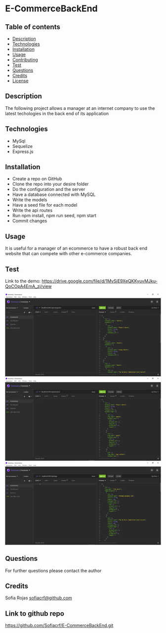 # E-CommerceBackEnd

## Table of contents
  * [Description](#Description)
  * [Technologies](#Technologies)
  * [Installation](#Installation)
  * [Usage](#Usage)
  * [Contributing](#Contributing)
  * [Test](#Test)
  * [Questions](#Questions)
  * [Credits](#Credits)
  * [License](#License)

  ## Description
 The following project allows a manager at an internet company to use the latest techologies in the back end of its application 

  ##  Technologies
  * MySql
  * Sequelize
  * Express.js


  ## Installation
  * Create a repo on GitHub
  * Clone the repo into your desire folder
  * Do the configuration and the server
  * Have a database connected with MySQL
  * Write the models
  * Have a seed file for each model
  * Write the api routes
  * Run npm install, npm run seed, npm start
  * Commit changes

  ## Usage
  It is useful for a manager of an ecommerce to have a robust back end website that can compete with other e-commerce companies. 

  ## Test
  Link to the demo: https://drive.google.com/file/d/1MvSjE9XeQKKyuvMJku-QoCOpA4EmA_zj/view
  
  ![CaptureCategories](CaptureCategories.PNG)
  ![CaptureProducts](CaptureProducts.PNG)
  ![CaptureTags](CaptureTags.PNG)


  ## Questions
  For further questions please contact the author


  ## Credits
  Sofia Rojas sofiacrf@github.com

  ## Link to github repo
 https://github.com/Sofiacrf/E-CommerceBackEnd.git
  